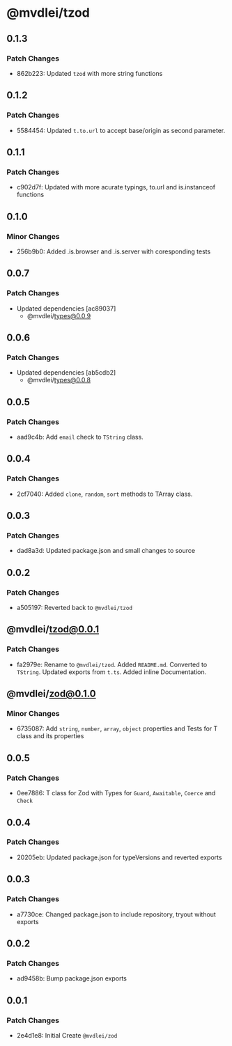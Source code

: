 # @mvdlei/tzod

## 0.1.3

### Patch Changes

- 862b223: Updated `tzod` with more string functions

## 0.1.2

### Patch Changes

- 5584454: Updated `t.to.url` to accept base/origin as second parameter.

## 0.1.1

### Patch Changes

- c902d7f: Updated with more acurate typings, to.url and is.instanceof functions

## 0.1.0

### Minor Changes

- 256b9b0: Added .is.browser and .is.server with coresponding tests

## 0.0.7

### Patch Changes

- Updated dependencies [ac89037]
  - @mvdlei/types@0.0.9

## 0.0.6

### Patch Changes

- Updated dependencies [ab5cdb2]
  - @mvdlei/types@0.0.8

## 0.0.5

### Patch Changes

- aad9c4b: Add `email` check to `TString` class.

## 0.0.4

### Patch Changes

- 2cf7040: Added `clone`, `random`, `sort` methods to TArray class.

## 0.0.3

### Patch Changes

- dad8a3d: Updated package.json and small changes to source

## 0.0.2

### Patch Changes

- a505197: Reverted back to `@mvdlei/tzod`

## @mvdlei/tzod@0.0.1

### Patch Changes

- fa2979e: Rename to `@mvdlei/tzod`. Added `README.md`. Converted to `TString`. Updated exports from `t.ts`. Added inline Documentation.

## @mvdlei/zod@0.1.0

### Minor Changes

- 6735087: Add `string`, `number`, `array`, `object` properties and Tests for T class and its properties

## 0.0.5

### Patch Changes

- 0ee7886: T class for Zod with Types for `Guard`, `Awaitable`, `Coerce` and `Check`

## 0.0.4

### Patch Changes

- 20205eb: Updated package.json for typeVersions and reverted exports

## 0.0.3

### Patch Changes

- a7730ce: Changed package.json to include repository, tryout without exports

## 0.0.2

### Patch Changes

- ad9458b: Bump package.json exports

## 0.0.1

### Patch Changes

- 2e4d1e8: Initial Create `@mvdlei/zod`

